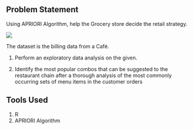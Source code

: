 ## Problem Statement

Using APRIORI Algorithm, help the Grocery store decide the retail strategy.

![](https://intellipaat.com/blog/wp-content/uploads/2019/05/Apiori4.png)

The dataset is the billing data from a  Café. 

1. Perform an exploratory data analysis on the given. 

2. Identify the most popular combos that can be suggested to the restaurant chain after a thorough analysis of the most commonly occurring sets of menu items in the customer orders

## Tools Used

1. R
2. APRIORI Algorithm
